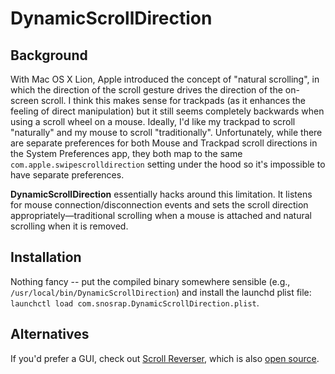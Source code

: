 # DynamicScrollDirection 

## Background

With Mac OS X Lion, Apple introduced the concept of "natural scrolling", in which the direction of the scroll gesture drives the direction of the on-screen scroll. I think this makes sense for trackpads (as it enhances the feeling of direct manipulation) but it still seems completely backwards when using a scroll wheel on a mouse. Ideally, I'd like my trackpad to scroll "naturally" and my mouse to scroll "traditionally". Unfortunately, while there are separate preferences for both Mouse and Trackpad scroll directions in the System Preferences app, they both map to the same `com.apple.swipescrolldirection` setting under the hood so it's impossible to have separate preferences.

**DynamicScrollDirection** essentially hacks around this limitation. It listens for mouse connection/disconnection events and sets the scroll direction appropriately&mdash;traditional scrolling when a mouse is attached and natural scrolling when it is removed.

## Installation

Nothing fancy -- put the compiled binary somewhere sensible (e.g., `/usr/local/bin/DynamicScrollDirection`) and install the launchd plist file: `launchctl load com.snosrap.DynamicScrollDirection.plist`.

## Alternatives

If you'd prefer a GUI, check out [Scroll Reverser](https://pilotmoon.com/scrollreverser/), which is also [open source](https://github.com/pilotmoon/Scroll-Reverser).
